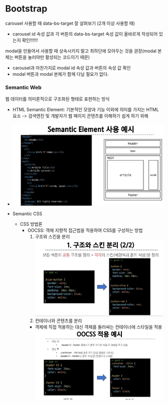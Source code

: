 ﻿# Bootstrap
carousel 사용할 때 data-bs-target 잘 살펴보기 (2개 이상 사용할 때)
- carousel id 속성 값과 각 버튼의 data-bs-target 속성 값이 올바르게 작성되어 있는지 확인!!!!!!

modal을 만들어서 사용할 때 상속시키지 말고 최하단에 모아두는 것을 권장(modal 본체는 버튼을 눌러야만 활성되는 코드이기 때문)
- carousel과 마찬가지로 modal id 속성 값과 버튼의 속성 값 확인
- modal 버튼과 modal 본체가 함께 다닐 필요가 없다.

### Semantic Web 
웹 데이터를 의미론적으로 구조화된 형태로 표현하는 방식

- HTML Semantic Element: 기본적인 모양과 기능 이외에 의미를 가지는 HTML 요소
  -> 검색엔진 및 개발자가 웹 페이지 콘텐츠를 이해하기 쉽게 하기 위해
- ![alt text](image-3.png)


- Semantic CSS
    - CSS 방법론
      - OOCSS: 객체 지향적 접근법을 적용하여 CSS를 구성하는 방법
        1. 구조와 스킨을 분리
   ![alt text](image-4.png)
        2. 컨테이너와 콘텐츠를 분리
        - 객체에 직접 적용하는 대신 객체를 둘러싸는 컨테이너에 스타일을 적용
        ![alt text](image-5.png)
  
